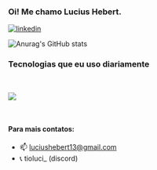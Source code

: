 ### Oi! Me chamo Lucius Hebert.

[![linkedin](    https://img.shields.io/badge/LinkedIn-0077B5?style=for-the-badge&logo=linkedin&logoColor=white)]()


![Anurag's GitHub stats](https://github-readme-stats.vercel.app/api?username=LuciusHx&show_icons=true&theme=dracula) 




### Tecnologias que eu uso diariamente 

<div aling="left" style="display: inline_block"><br/>
    <p>
      <a href="https://skillicons.dev">
        <img src="https://skillicons.dev/icons?i=angular,js,ts,sass,py,django,nodejs,mysql,postman,git" />
      </a>
    </p>
    
</div>
</br>


#### Para mais contatos:
 * 📫 luciushebert13@gmail.com
 * 📞 tioluci_ (discord)
